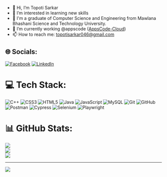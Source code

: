 - 👋 Hi, I’m Topoti Sarkar
- 👀 I’m interested in learning new skills 
- 🌱 I'm a graduate of Computer Science and Engineering from Mawlana Bhashani Science and Technology University.
- 🔭 I’m currently working @appscode ([AppsCode-Cloud](https://github.com/appscode-cloud))
-  📫 How to reach me: topotisarkar046@gmail.com

## 🌐 Socials:
[![Facebook](https://img.shields.io/badge/Facebook-%231877F2.svg?logo=Facebook&logoColor=white)](https://facebook.com/topoti.sarkar.5) [![LinkedIn](https://img.shields.io/badge/LinkedIn-%230077B5.svg?logo=linkedin&logoColor=white)](https://linkedin.com/in/topoti-sarkar-9a216920a) 

# 💻 Tech Stack:
![C++](https://img.shields.io/badge/c++-%2300599C.svg?style=for-the-badge&logo=c%2B%2B&logoColor=white) ![CSS3](https://img.shields.io/badge/css3-%231572B6.svg?style=for-the-badge&logo=css3&logoColor=white) ![HTML5](https://img.shields.io/badge/html5-%23E34F26.svg?style=for-the-badge&logo=html5&logoColor=white) ![Java](https://img.shields.io/badge/java-%23ED8B00.svg?style=for-the-badge&logo=openjdk&logoColor=white) ![JavaScript](https://img.shields.io/badge/javascript-%23323330.svg?style=for-the-badge&logo=javascript&logoColor=%23F7DF1E) ![MySQL](https://img.shields.io/badge/mysql-4479A1.svg?style=for-the-badge&logo=mysql&logoColor=white) ![Git](https://img.shields.io/badge/git-%23F05033.svg?style=for-the-badge&logo=git&logoColor=white) ![GitHub](https://img.shields.io/badge/github-%23121011.svg?style=for-the-badge&logo=github&logoColor=white) ![Postman](https://img.shields.io/badge/Postman-FF6C37?style=for-the-badge&logo=postman&logoColor=white) ![Cypress](https://img.shields.io/badge/Cypress-00b3b3?style=for-the-badge&logo=cypress&logoColor=white) ![Selenium](https://img.shields.io/badge/Selenium-29a329?style=for-the-badge&logo=selenium&logoColor=white) ![Playwright](https://img.shields.io/badge/Playwright-e63900?style=for-the-badge&logo=playwright&logoColor=white)


# 📊 GitHub Stats:
![](https://github-readme-stats.vercel.app/api?username=topoti&theme=dark&hide_border=false&include_all_commits=true&count_private=true)<br/>
![](https://github-readme-streak-stats.herokuapp.com/?user=topoti&theme=dark&hide_border=false)<br/>
![](https://github-readme-stats.vercel.app/api/top-langs/?username=topoti&theme=dark&hide_border=false&include_all_commits=true&count_private=true&layout=compact)

---
[![](https://visitcount.itsvg.in/api?id=topoti&icon=0&color=0)](https://visitcount.itsvg.in)

<!-- Proudly created with GPRM ( https://gprm.itsvg.in ) -->
<!---
topoti/topoti is a ✨ special ✨ repository because its `README.md` (this file) appears on your GitHub profile.
You can click the Preview link to take a look at your changes.
--->
